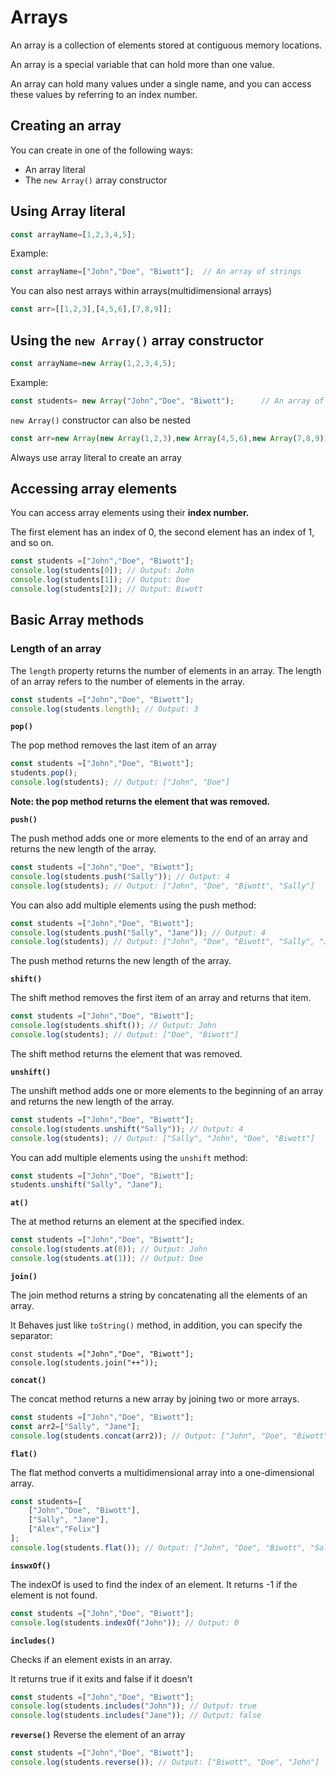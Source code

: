 # Arrays

An array is a collection of elements stored at contiguous memory locations.

An array is a special variable that can hold more than one value.

An array can hold many values under a single name, and you can access these values by referring to an index number.

## Creating an array

You can create in one of the following ways:

- An array literal
- The `new Array()` array constructor

## Using Array literal

```js
const arrayName=[1,2,3,4,5];
```
Example:

```js
const arrayName=["John","Doe", "Biwott"];  // An array of strings
```

You can also nest arrays within arrays(multidimensional arrays)

```js
const arr=[[1,2,3],[4,5,6],[7,8,9]];
```

## Using the `new Array()` array constructor

```js
const arrayName=new Array(1,2,3,4,5);
```
Example:

```js
const students= new Array("John","Doe", "Biwott");      // An array of strings
```
`new Array()` constructor can also be nested

```js
const arr=new Array(new Array(1,2,3),new Array(4,5,6),new Array(7,8,9));
```
Always use array literal to create an array

## Accessing array elements

You can access array elements using their **index number.**

The first element has an index of 0, the second element has an index of 1, and so on.

```js
const students =["John","Doe", "Biwott"];
console.log(students[0]); // Output: John
console.log(students[1]); // Output: Doe
console.log(students[2]); // Output: Biwott
```
## Basic Array methods

### Length of an array

The `length` property returns the number of elements in an array.
The length of an array refers to the number of elements in the array.

```js
const students =["John","Doe", "Biwott"];
console.log(students.length); // Output: 3
```

**`pop()`**

The pop method removes the last item of an array

```js
const students =["John","Doe", "Biwott"];
students.pop();
console.log(students); // Output: ["John", "Doe"]
```
__Note: the pop method returns the element that was removed.__

**`push()`**

The push method adds one or more elements to the end of an array and returns the new length of the array.

```js
const students =["John","Doe", "Biwott"];
console.log(students.push("Sally")); // Output: 4
console.log(students); // Output: ["John", "Doe", "Biwott", "Sally"]
```
You can also add multiple elements using the push method:

```js
const students =["John","Doe", "Biwott"];
console.log(students.push("Sally", "Jane")); // Output: 4
console.log(students); // Output: ["John", "Doe", "Biwott", "Sally", "Jane"]
```
The push method returns the new length of the array.

**`shift()`**

The shift method removes the first item of an array and returns that item.

```js
const students =["John","Doe", "Biwott"];
console.log(students.shift()); // Output: John
console.log(students); // Output: ["Doe", "Biwott"]
```

The shift method returns the element that was removed.

**`unshift()`**

The unshift method adds one or more elements to the beginning of an array and returns the new length of the array.

```js
const students =["John","Doe", "Biwott"];
console.log(students.unshift("Sally")); // Output: 4
console.log(students); // Output: ["Sally", "John", "Doe", "Biwott"]
```
You can add multiple elements using the `unshift` method:

```js
const students =["John","Doe", "Biwott"];
students.unshift("Sally", "Jane");
```

__`at()`__

The at method returns an element at the specified index.

```js
const students =["John","Doe", "Biwott"];
console.log(students.at(0)); // Output: John
console.log(students.at(1)); // Output: Doe
```

**`join()`**

The join method returns a string by concatenating all the elements of an array.

It Behaves just like `toString()` method, in addition, you can specify the separator:

```JS
const students =["John","Doe", "Biwott"];
console.log(students.join("++"));

```
**`concat()`**

The concat method returns a new array by joining two or more arrays.

```js
const students =["John","Doe", "Biwott"];
const arr2=["Sally", "Jane"];
console.log(students.concat(arr2)); // Output: ["John", "Doe", "Biwott", "Sally", "Jane"]
```
**`flat()`**

The flat method converts a multidimensional array into a one-dimensional array.

```js
const students=[
    ["John","Doe", "Biwott"],
    ["Sally", "Jane"],
    ["Alex","Felix"]
];
console.log(students.flat()); // Output: ["John", "Doe", "Biwott", "Sally", "Jane", "Alex", "Felix"]
```

**`inswxOf()`**

The indexOf is used to find the index of an element.
It returns -1 if the element is not found.

```js
const students =["John","Doe", "Biwott"];
console.log(students.indexOf("John")); // Output: 0
```
**`includes()`**

Checks if an element exists in an array.

It returns true if it exits and false if it doesn't

```js
const students =["John","Doe", "Biwott"];
console.log(students.includes("John")); // Output: true
console.log(students.includes("Jane")); // Output: false
```

**`reverse()`**
Reverse the element of an array

```js
const students =["John","Doe", "Biwott"];
console.log(students.reverse()); // Output: ["Biwott", "Doe", "John"]
```